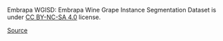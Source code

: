 Embrapa WGISD: Embrapa Wine Grape Instance Segmentation Dataset is under [CC BY-NC-SA 4.0](https://creativecommons.org/licenses/by-nc-sa/4.0/) license.

[Source](https://zenodo.org/record/3361736)